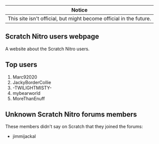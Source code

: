 Notice                                                             |
------------------------------------------------------------------ |
This site isn't official, but might become official in the future. |

## Scratch Nitro users webpage
A website about the Scratch Nitro users.

## Top users
1. Marc92020
2. JackyBorderCollie
3. -TWILIGHTMISTY-
4. mybearworld
5. MoreThanEnuff

## Unknown Scratch Nitro forums members
These members didn't say on Scratch that they joined the forums:
- jimmijackal
